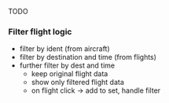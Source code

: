 TODO

### Filter flight logic
- filter by ident (from aircraft)
- filter by destination and time (from flights)
- further filter by dest and time
  - keep original flight data
  - show only filtered flight data
  - on flight click -> add to set, handle filter
